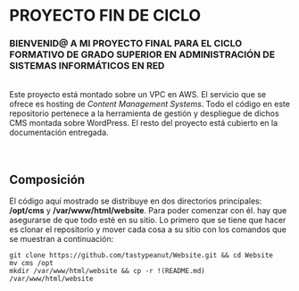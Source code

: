 # PROYECTO FIN DE CICLO
### BIENVENID@ A MI PROYECTO FINAL PARA EL CICLO FORMATIVO DE GRADO SUPERIOR EN ADMINISTRACIÓN DE SISTEMAS INFORMÁTICOS EN RED
</br>
Este proyecto está montado sobre un VPC en AWS. El servicio que se ofrece es hosting de <i>Content Management Systems</i>. Todo el código en este repositorio pertenece a la herramienta de gestión y despliegue de dichos CMS montada sobre WordPress. El resto del proyecto está cubierto en la documentación entregada.  
</br>  

</br>

</br>  

## Composición
El código aquí mostrado se distribuye en dos directorios principales: **/opt/cms** y **/var/www/html/website**. Para poder comenzar con él. hay que asegurarse de que todo esté en su sitio. Lo primero que se tiene que hacer es clonar el repositorio y mover cada cosa a su sitio con los comandos que se muestran a continuación:
```
git clone https://github.com/tastypeanut/Website.git && cd Website
mv cms /opt
mkdir /var/www/html/website && cp -r !(README.md) /var/www/html/website
```
